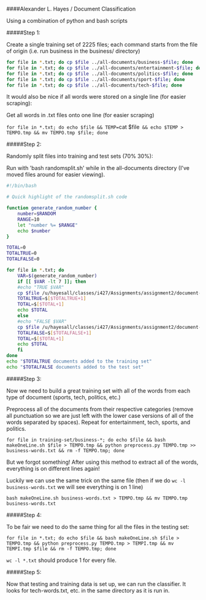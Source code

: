 ####Alexander L. Hayes / Document Classification

Using a combination of python and bash scripts

#####Step 1:

Create a single training set of 2225 files; each command starts from the file of origin (i.e. run business in the business/ directory)

```bash
for file in *.txt; do cp $file ../all-documents/business-$file; done
for file in *.txt; do cp $file ../all-documents/entertainment-$file; done
for file in *.txt; do cp $file ../all-documents/politics-$file; done
for file in *.txt; do cp $file ../all-documents/sport-$file; done
for file in *.txt; do cp $file ../all-documents/tech-$file; done
```

It would also be nice if all words were stored on a single line (for easier scraping):

Get all words in .txt files onto one line (for easier scraping)

`for file in *.txt; do echo $file && TEMP=`cat $file` && echo $TEMP > TEMPO.tmp && mv TEMPO.tmp $file; done`

#####Step 2:

Randomly split files into training and test sets (70% 30%):

Run with 'bash randomsplit.sh' while in the all-documents directory (I've moved files around for easier viewing).


```bash
#!/bin/bash

# Quick highlight of the randomsplit.sh code

function generate_random_number {
    number=$RANDOM
    RANGE=10
    let "number %= $RANGE"
    echo $number
}

TOTAL=0
TOTALTRUE=0
TOTALFALSE=0

for file in *.txt; do
    VAR=$(generate_random_number)
    if [[ $VAR -lt 7 ]]; then
	#echo "TRUE $VAR"
	cp $file /u/hayesall/classes/i427/Assignments/assignment2/document-classification/training-set
	TOTALTRUE=$[$TOTALTRUE+1]
	TOTAL=$[$TOTAL+1]
	echo $TOTAL
    else
	#echo "FALSE $VAR"
	cp $file /u/hayesall/classes/i427/Assignments/assignment2/document-classification/testing-set
	TOTALFALSE=$[$TOTALFALSE+1]
	TOTAL=$[$TOTAL+1]
	echo $TOTAL
    fi
done
echo "$TOTALTRUE documents added to the training set"
echo "$TOTALFALSE documents added to the test set"
```

#####Step 3:

Now we need to build a great training set with all of the words from each type of document (sports, tech, politics, etc.)

Preprocess all of the documents from their respective categories (remove all punctuation so we are just left with the lower case versions of all of the words separated by spaces).  Repeat for entertainment, tech, sports, and politics.

`for file in training-set/business-*; do echo $file && bash makeOneLine.sh $file > TEMPO.tmp && python preprocess.py TEMPO.tmp >> business-words.txt && rm -f TEMPO.tmp; done`

But we forgot something! After using this method to extract all of the words, everything is on different lines again!

Luckily we can use the same trick on the same file (then if we do `wc -l business-words.txt` we will see everything is on 1 line)

`bash makeOneLine.sh business-words.txt > TEMPO.tmp && mv TEMPO.tmp business-words.txt`

#####Step 4:

To be fair we need to do the same thing for all the files in the testing set:

`for file in *.txt; do echo $file && bash makeOneLine.sh $file > TEMPO.tmp && python preprocess.py TEMPO.tmp > TEMPI.tmp && mv TEMPI.tmp $file && rm -f TEMPO.tmp; done`

`wc -l *.txt` should produce 1 for every file.

#####Step 5:

Now that testing and training data is set up, we can run the classifier.  It looks for tech-words.txt, etc. in the same directory as it is run in.
